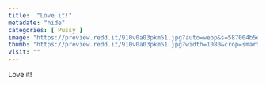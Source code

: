 ```yaml
---
title:  "Love it!"
metadate: "hide"
categories: [ Pussy ]
image: "https://preview.redd.it/910v0a03pkm51.jpg?auto=webp&s=587004b5e046e80e836322f73cec63e3e80cbded"
thumb: "https://preview.redd.it/910v0a03pkm51.jpg?width=1080&crop=smart&auto=webp&s=62b0aab91a2fe9c28e8911fe23e4406cc6fa3fae"
visit: ""
---
```

Love it!
